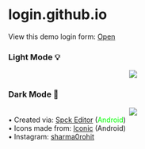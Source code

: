 # login.github.io
<p>View this demo login form: <a href="https://neutralme.github.io/Login-Form/" target="_blank">Open</a></p>
<h3>Light Mode 💡</h3>
<center><img src="https://i.ibb.co/Hh8xGH4/IMG-20210427-134234.jpg"></center>
<h3>Dark Mode 🌙</h3>
<center><img src="https://i.ibb.co/zfC57yV/IMG-20210427-152331.jpg"></center>
• Created via: <a href="https://play.google.com/store/apps/details?id=io.spck">Spck Editor</a> (<span style="color: #00FF00;">Android</span>)<br>
• Icons made from: <a href="https://play.google.com/store/apps/details?id=xeus.iconic">Iconic</a> (Android)<br>
• Instagram: <a href="https://www.instagram.com/sharma0rohit/">sharma0rohit</a>

